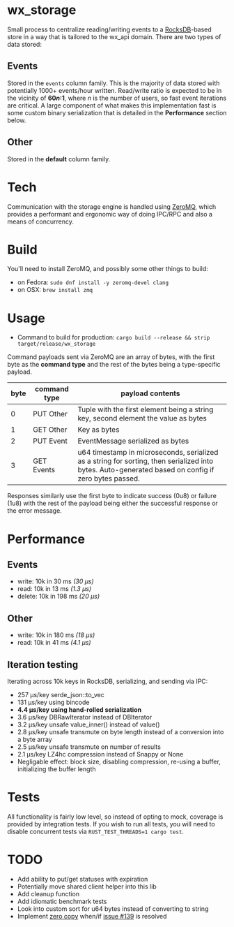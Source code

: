 # wx_storage
Small process to centralize reading/writing events to a [RocksDB](https://github.com/facebook/rocksdb)-based store in a way that is tailored to the wx_api domain. There are two types of data stored:

## Events
Stored in the `events` column family. This is the majority of data stored with potentially 1000+ events/hour written. Read/write ratio is expected to be in the vicinity of **60*n*:1**, where *n* is the number of users, so fast event iterations are critical. A large component of what makes this implementation fast is some custom binary serialization that is detailed in the **Performance** section below.

## Other
Stored in the **default** column family.

# Tech
Communication with the storage engine is handled using [ZeroMQ](http://zeromq.org/), which provides a performant and ergonomic way of doing IPC/RPC and also a means of concurrency.

# Build
You'll need to install ZeroMQ, and possibly some other things to build:
- on Fedora: `sudo dnf install -y zeromq-devel clang`
- on OSX: `brew install zmq`

# Usage
- Command to build for production: `cargo build --release && strip target/release/wx_storage`

Command payloads sent via ZeroMQ are an array of bytes, with the first byte as the **command type** and the rest of the bytes being a type-specific payload.

| byte  | command type | payload contents                                                                                                                                    |
|---|--------------|-----------------------------------------------------------------------------------------------------------------------------------------------------|
| 0 | PUT Other    | Tuple with the first element being a string key, second element the value as bytes                                                                  |
| 1 | GET Other    | Key as bytes                                                                                                                                        |
| 2 | PUT Event    | EventMessage serialized as bytes                                                                                                                    |
| 3 | GET Events   | u64 timestamp in microseconds, serialized as a string for sorting, then serialized into bytes. Auto-generated based on config if zero bytes passed. |

Responses similarly use the first byte to indicate success (0u8) or failure (1u8) with the rest of the payload being either the successful response or the error message.

# Performance
## Events
- write: 10k in 30 ms *(30 μs)*
- read: 10k in 13 ms *(1.3 μs)*
- delete: 10k in 198 ms *(20 μs)*
## Other
- write: 10k in 180 ms *(18 μs)*
- read: 10k in 41 ms *(4.1 μs)*
## Iteration testing
Iterating across 10k keys in RocksDB, serializing, and sending via IPC:
- 257 µs/key    serde_json::to_vec
- 131 µs/key    using bincode
- **4.4 µs/key    using hand-rolled serialization**
- 3.6 µs/key    DBRawIterator instead of DBIterator
- 3.2 µs/key    unsafe value_inner() instead of value()
- 2.8 µs/key    unsafe transmute on byte length instead of a conversion into a byte array
- 2.5 µs/key    unsafe transmute on number of results
- 2.1 µs/key    LZ4hc compression instead of Snappy or None
- Negligable effect: block size, disabling compression, re-using a buffer, initializing the buffer length

# Tests
All functionality is fairly low level, so instead of opting to mock, coverage is provided by integration tests. If you wish to run all tests, you will need to disable concurrent tests via `RUST_TEST_THREADS=1 cargo test`.

 # TODO
 - Add ability to put/get statuses with expiration
 - Potentially move shared client helper into this lib
 - Add cleanup function
 - Add idiomatic benchmark tests
 - Look into custom sort for u64 bytes instead of converting to string
 - Implement [zero copy](http://zeromq.org/blog:zero-copy) when/if [issue #139](https://github.com/erickt/rust-zmq/issues/139) is resolved
 